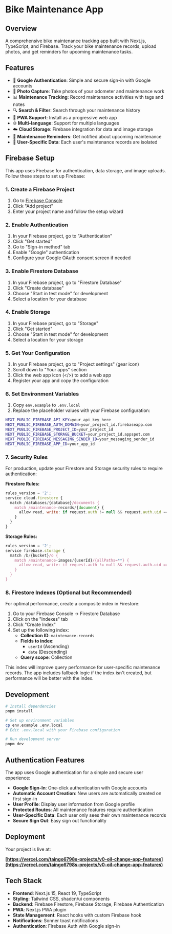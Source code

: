 # Bike Maintenance App
## Overview

A comprehensive bike maintenance tracking app built with Next.js, TypeScript, and Firebase. Track your bike maintenance records, upload photos, and get reminders for upcoming maintenance tasks.

## Features

- 🔐 **Google Authentication**: Simple and secure sign-in with Google accounts
- 📸 **Photo Capture**: Take photos of your odometer and maintenance work
- 📊 **Maintenance Tracking**: Record maintenance activities with tags and notes
- 🔍 **Search & Filter**: Search through your maintenance history
- 📱 **PWA Support**: Install as a progressive web app
- 🌐 **Multi-language**: Support for multiple languages
- ☁️ **Cloud Storage**: Firebase integration for data and image storage
- 🔔 **Maintenance Reminders**: Get notified about upcoming maintenance
- 👤 **User-Specific Data**: Each user's maintenance records are isolated

## Firebase Setup

This app uses Firebase for authentication, data storage, and image uploads. Follow these steps to set up Firebase:

### 1. Create a Firebase Project

1. Go to [Firebase Console](https://console.firebase.google.com/)
2. Click "Add project"
3. Enter your project name and follow the setup wizard

### 2. Enable Authentication

1. In your Firebase project, go to "Authentication"
2. Click "Get started"
3. Go to "Sign-in method" tab
4. Enable "Google" authentication
5. Configure your Google OAuth consent screen if needed

### 3. Enable Firestore Database

1. In your Firebase project, go to "Firestore Database"
2. Click "Create database"
3. Choose "Start in test mode" for development
4. Select a location for your database

### 4. Enable Storage

1. In your Firebase project, go to "Storage"
2. Click "Get started"
3. Choose "Start in test mode" for development
4. Select a location for your storage

### 5. Get Your Configuration

1. In your Firebase project, go to "Project settings" (gear icon)
2. Scroll down to "Your apps" section
3. Click the web app icon (</>) to add a web app
4. Register your app and copy the configuration

### 6. Set Environment Variables

1. Copy `env.example` to `.env.local`
2. Replace the placeholder values with your Firebase configuration:

```bash
NEXT_PUBLIC_FIREBASE_API_KEY=your_api_key_here
NEXT_PUBLIC_FIREBASE_AUTH_DOMAIN=your_project_id.firebaseapp.com
NEXT_PUBLIC_FIREBASE_PROJECT_ID=your_project_id
NEXT_PUBLIC_FIREBASE_STORAGE_BUCKET=your_project_id.appspot.com
NEXT_PUBLIC_FIREBASE_MESSAGING_SENDER_ID=your_messaging_sender_id
NEXT_PUBLIC_FIREBASE_APP_ID=your_app_id
```

### 7. Security Rules

For production, update your Firestore and Storage security rules to require authentication:

**Firestore Rules:**
```javascript
rules_version = '2';
service cloud.firestore {
  match /databases/{database}/documents {
    match /maintenance-records/{document} {
      allow read, write: if request.auth != null && request.auth.uid == resource.data.userId;
    }
  }
}
```

**Storage Rules:**
```javascript
rules_version = '2';
service firebase.storage {
  match /b/{bucket}/o {
    match /maintenance-images/{userId}/{allPaths=**} {
      allow read, write: if request.auth != null && request.auth.uid == userId;
    }
  }
}
```

### 8. Firestore Indexes (Optional but Recommended)

For optimal performance, create a composite index in Firestore:

1. Go to your Firebase Console → Firestore Database
2. Click on the "Indexes" tab
3. Click "Create Index"
4. Set up the following index:
   - **Collection ID**: `maintenance-records`
   - **Fields to index**:
     - `userId` (Ascending)
     - `date` (Descending)
   - **Query scope**: Collection

This index will improve query performance for user-specific maintenance records. The app includes fallback logic if the index isn't created, but performance will be better with the index.

## Development

```bash
# Install dependencies
pnpm install

# Set up environment variables
cp env.example .env.local
# Edit .env.local with your Firebase configuration

# Run development server
pnpm dev
```

## Authentication Features

The app uses Google authentication for a simple and secure user experience:

- **Google Sign-In**: One-click authentication with Google accounts
- **Automatic Account Creation**: New users are automatically created on first sign-in
- **User Profile**: Display user information from Google profile
- **Protected Routes**: All maintenance features require authentication
- **User-Specific Data**: Each user only sees their own maintenance records
- **Secure Sign Out**: Easy sign out functionality

## Deployment

Your project is live at:

**[https://vercel.com/taingo6798s-projects/v0-oil-change-app-features](https://vercel.com/taingo6798s-projects/v0-oil-change-app-features)**

## Tech Stack

- **Frontend**: Next.js 15, React 19, TypeScript
- **Styling**: Tailwind CSS, shadcn/ui components
- **Backend**: Firebase Firestore, Firebase Storage, Firebase Authentication
- **PWA**: Next.js PWA plugin
- **State Management**: React hooks with custom Firebase hook
- **Notifications**: Sonner toast notifications
- **Authentication**: Firebase Auth with Google sign-in
